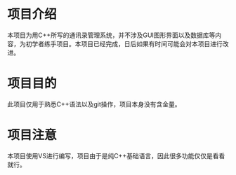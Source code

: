 # 项目介绍
本项目为用C++所写的通讯录管理系统，并不涉及GUI图形界面以及数据库等内容，为初学者练手项目。本项目已经完成，日后如果有时间可能会对本项目进行改进。

# 项目目的
此项目仅用于熟悉C++语法以及git操作，项目本身没有含金量。

# 项目注意
本项目使用VS进行编写，项目由于是纯C++基础语言，因此很多功能仅仅是看看就行。
